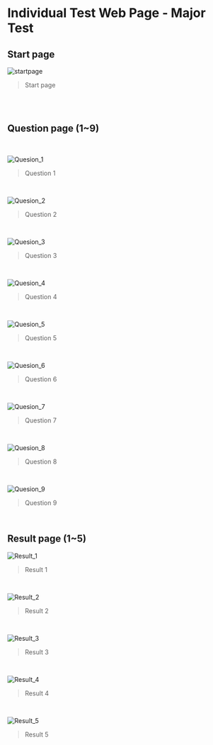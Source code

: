 # Individual Test Web Page  -  Major Test

## Start page 

![startpage](image/startpage.gif)

> Start page

<br/><br/>

## Question page (1~9)
<br/>

![Quesion_1](image/q1.png)
> Question 1

<br/>


![Quesion_2](image/q2.png)
> Question 2

<br/>


![Quesion_3](image/q3.png)
> Question 3

<br/>


![Quesion_4](image/q4.png)
> Question 4

<br/>


![Quesion_5](image/q5.png)
> Question 5

<br/>


![Quesion_6](image/q6.png)
> Question 6

<br/>


![Quesion_7](image/q7.png)
> Question 7

<br/>


![Quesion_8](image/q8.png)
> Question 8

<br/>


![Quesion_9](image/q9.png)
> Question 9

<br/>


## Result page (1~5)

![Result_1](image/100.png)
> Result 1

<br/>

![Result_2](image/75.png)
> Result 2

<br/>

![Result_3](image/50.png)
> Result 3

<br/>

![Result_4](image/25.png)
> Result 4

<br/>

![Result_5](image/0.png)
> Result 5

<br/>
